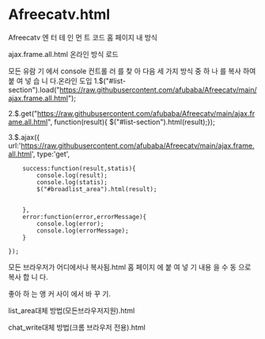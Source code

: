 # Afreecatv.html
Afreecatv 엔 터 테 인 먼 트 코드
       홈 페이지 내 방식

ajax.frame.all.html 온라인 방식 로드

모든 유람 기 에서 console 컨트롤 러 를 찾 아 다음 세 가지 방식 중 하 나 를 복사 하여 붙 여 넣 습 니 다.온라인 도입
1.$("#list-section").load("https://raw.githubusercontent.com/afubaba/Afreecatv/main/ajax.frame.all.html");

2.$.get("https://raw.githubusercontent.com/afubaba/Afreecatv/main/ajax.frame.all.html", function(result){ $("#list-section").html(result);});

3.$.ajax({
        url:'https://raw.githubusercontent.com/afubaba/Afreecatv/main/ajax.frame.all.html',
        type:'get',

        success:function(result,statis){
            console.log(result);
            console.log(statis);
            $("#broadlist_area").html(result);
   

        },
        error:function(error,errorMessage){
            console.log(error);
            console.log(errorMessage);
        }

    });
모든 브라우저가 어디에서나 복사됨.html 홈 페이지 에 붙 여 넣 기 내용 을 수 동 으로 복사 합 니 다.




   좋아 하 는 앵 커 사이 에서 바 꾸 기.

list_area대체 방법(모든브라우저지원).html

chat_write대체 방법(크롬 브라우저 전용).html
